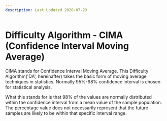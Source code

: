 ```yaml
---
description: Last Updated 2020-07-23
---
```


# Difficulty Algorithm - CIMA \(Confidence Interval Moving Average\)

CIMA stands for Confidence Interval Moving Average. This Difficulty Algorithm\('DA', hereinafter\) takes the basic form of moving average techniques in statistics. Normally 95%-98% confidence interval is chosen for statistical analysis. 

What this stands for is that 98% of the values are normally distributed within the confidence interval from a mean value of the sample population. The percentage value does not necessarily represent that the future samples are likely to be within that specific interval range.



